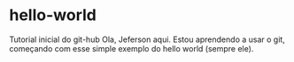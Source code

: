 # hello-world
Tutorial inicial do git-hub
Ola, Jeferson aqui. Estou aprendendo a usar o git, começando com esse simple exemplo do hello world (sempre ele).
